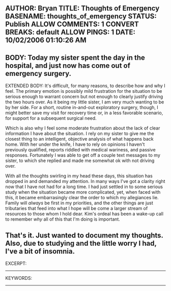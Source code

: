 AUTHOR: Bryan
TITLE: Thoughts of Emergency
BASENAME: thoughts_of_emergency
STATUS: Publish
ALLOW COMMENTS: 1
CONVERT BREAKS: __default__
ALLOW PINGS: 1
DATE: 10/02/2006 01:10:26 AM
-----
BODY:
Today my sister spent the day in the hospital, and just now has 
come out of emergency surgery.
-----
EXTENDED BODY:
It's difficult, for many reasons, to describe how and why I feel. The primary emotion is possibly mild frustration for the situation to be serious enough to warrant concern but not enough to clearly justify driving the two hours over. As it being my little sister, I am very much wanting to be by her side. For a short, routine in-and-out exploratory surgery, though, I might better save my visit for recovery time or, in a less favorable scenario, for support for a subsequent surgical need.

Which is also why I feel some moderate frustration about the lack of clear information I have about the situation. I rely on my sister to give me the closest thing to an intelligent, objective analysis of what happens back home. With her under the knife, I have to rely on opinions I haven't previously qualified, reports riddled with medical wariness, and passive responses. Fortunately I was able to get off a couple text messages to my sister, to which she replied and made me somewhat ok with not driving over.

With all the thoughts swirling in my head these days, this situation has dropped in and demanded my attention. In many ways I've got a clarity right now that I have not had for a long time. I had just settled in to some serious study when the situation became more complicated, yet, when faced with this, it became embarrasingly clear the order to which my allegiances lie. Family will <em>always</em> be first in my priorities, and the other things are just tributaries that feed into what I hope will be come a larger stream of resources to those whom I hold dear. Kim's ordeal has been a wake-up call to remember <em>why</em> all of this that I'm doing is important.

That's it. Just wanted to document my thoughts. Also, due to studying and the little worry I had, I've a bit of insomnia.
-----
EXCERPT:

-----
KEYWORDS:

-----


